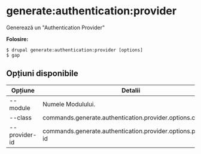 # generate:authentication:provider
Generează un "Authentication Provider"

**Folosire:**
```
$ drupal generate:authentication:provider [options]
$ gap  
```

## Opțiuni disponibile
Opțiune | Detalii
-------|-------------
--module | Numele Modulului.
--class | commands.generate.authentication.provider.options.class
--provider-id | commands.generate.authentication.provider.options.provider-id
